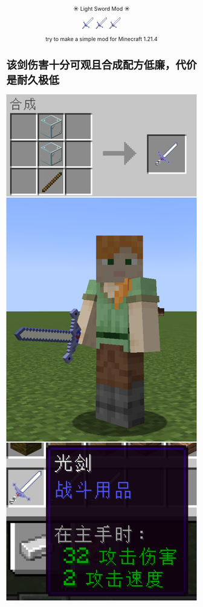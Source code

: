 
<div align=center>

:sunny: Light Sword Mod :sunny:

<img src="src/main/resources/assets/lightsword/textures/item/light_sword.png" width="32px" height="32px" />
<img src="src/main/resources/assets/lightsword/textures/item/light_sword.png" width="32px" height="32px" />
<img src="src/main/resources/assets/lightsword/textures/item/light_sword.png" width="32px" height="32px" />

try to make a simple mod for Minecraft 1.21.4

</div>

# 该剑伤害十分可观且合成配方低廉，代价是耐久极低
<div align=center>

<img src="pic/img_1.png"  />
<img src="pic/img_2.png" />
<img src="pic/img_3.png" />

</div>